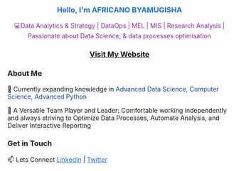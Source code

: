 <h3 align="center"><span style="color:#1a73e8;">Hello, I'm AFRICANO BYAMUGISHA</span></h3>
<p align="center"><span style="color:#8e24aa;">💻Data Analytics & Strategy | DataOps | MEL | MIS | Research Analysis | Passionate about Data Science, & data processes optimisation</span></p>
<h3 align="center">
  <a href="https://africanobyamugisha.netlify.app/" target="_blank"><strong>Visit My  Website</strong></a>
</h3>

### About Me

🌱 Currently expanding knowledge in <span style="color:#0d47a1;">Advanced Data Science, Computer Science, Advanced Python</span>

🤝 A Versatile Team Player and Leader: Comfortable working independently and always striving to Optimize Data Processes, Automate Analysis, and Deliver Interactive Reporting

### Get in Touch

📫 Lets Connect <a href="https://www.linkedin.com/in/africanobyamugisha/" style="color:#1a73e8;">LinkedIn</a> | <a href="https://twitter.com/africano1012" style="color:#1a73e8;">Twitter</a>
